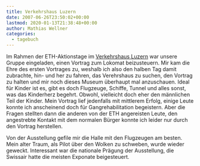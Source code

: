 ```yaml
---
title: Verkehrshaus Luzern
date: 2007-06-26T23:50:02+00:00
lastmod: 2020-01-13T21:38:48+00:00
author: Mathias Wellner
categories:
  - tagebuch
---
```

Im Rahmen der ETH-Aktionstage im [Verkehrshaus Luzern](http://www.verkehrshaus.ch) war unsere Gruppe eingeladen, einen Vortrag zum Lokomat beizusteuern. Mir kam die Ehre des ersten Vortrages zu, weshalb ich also den halben Tag damit zubrachte, hin- und her zu fahren, das Verehrshaus zu suchen, den Vortrag zu halten und mir noch dieses Museum überhaupt mal anzuschauen. Ideal für Kinder ist es, gibt es doch Flugzeuge, Schiffe, Tunnel und alles sonst, was das Kinderherz begehrt. Obwohl, vielleicht doch eher den männlichen Teil der Kinder. Mein Vortrag lief jedenfalls mit mittlerem Erfolg, einige Leute konnte ich anscheinend doch für Gangrehabilitation begeistern. Aber die Fragen stellten dann die anderen von der ETH angereisten Leute, den angestrebte Kontakt mit dem normalen Bürger konnte ich leider nur durch den Vortrag herstellen.

Von der Ausstellung gefile mir die Halle mit den Flugzeugen am besten. Mein alter Traum, als Pilot über den Wolken zu schweben, wurde wieder geweckt. Interessant war die nationale Prägung der Ausstellung, die Swissair hatte die meisten Exponate beigesteuert.
